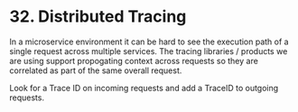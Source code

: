# 32. Distributed Tracing

In a microservice environment it can be hard to see the execution path of a
single request across multiple services. The tracing libraries / products we
are using support propogating context across requests so they are correlated as
part of the same overall request.

Look for a Trace ID on incoming requests and add a TraceID to outgoing requests.
